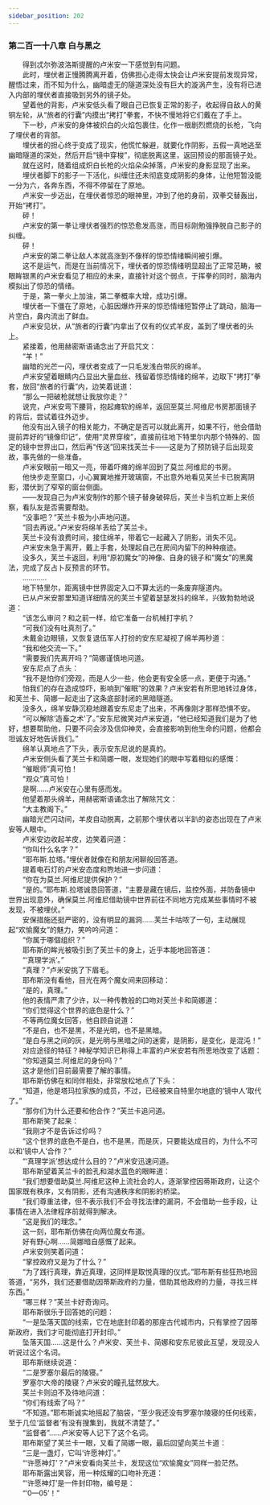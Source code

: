 ```yaml
---
sidebar_position: 202
---
```

### 第二百一十八章 白与黑之  


　　得到忒尔弥波洛斯提醒的卢米安一下感觉到有问题。  
　　此时，埋伏者正慢腾腾离开着，仿佛担心走得太快会让卢米安提前发现异常，醒悟过来，而不知为什么，幽暗虚无的隧道深处没有巨大的漩涡产生，没有将已进入内部的埋伏者直接吸到另外的镜子处。  
　　望着他的背影，卢米安低头看了眼自己已恢复正常的影子，收起得自敌人的黄铜左轮，从“旅者的行囊”内摸出“拷打”拳套，不快不慢地将它们戴在了手上。  
　　下一秒，卢米安的身体被炽白的火焰包裹住，化作一根剧烈燃烧的长枪，飞向了埋伏者的背部。  
　　埋伏者的担心终于变成了现实，他慌忙躲避，就要化作阴影，五假一真地逃至幽暗隧道的深处，然后开启“镜中穿梭”，彻底脱离这里，返回预设的那面镜子处。  
　　就在这时，随着组成炽白长枪的火焰朵朵掉落，卢米安的身影显现了出来。  
　　埋伏者脚下的影子一下活化，纠缠住还未彻底变成阴影的身体，让他短暂没能一分为六，各奔东西，不得不停留在了原地。  
　　卢米安一步迈出，在埋伏者惊恐的眼神里，冲到了他的身前，双拳交替轰出，开始“拷打”。  
　　砰！  
　　卢米安的第一拳让埋伏者强烈的惊恐愈发高涨，而目标刚勉强挣脱自己影子的纠缠。  
　　砰！  
　　卢米安的第二拳让敌人本就高涨到不像样的惊恐情绪瞬间被引爆。  
　　这不是运气，而是在当前情况下，埋伏者的惊恐情绪明显超出了正常范畴，被眼眸银黑的卢米安看见了相应的未来，直接针对这个弱点，于挥拳的同时，脑海内模拟出了惊恐的情绪。  
　　于是，第一拳火上加油，第二拳概率大增，成功引爆。  
　　埋伏者一下僵在了原地，心脏因爆炸开来的惊恐情绪短暂停止了跳动，脑海一片空白，鼻内流出了鲜血。  
　　卢米安见状，从“旅者的行囊”内拿出了仅有的仪式羊皮，盖到了埋伏者的头上。  
　　紧接着，他用赫密斯语诵念出了开启咒文：  
　　“羊！”  
　　幽暗的光芒一闪，埋伏者变成了一只毛发浅白带灰的绵羊。  
　　卢米安望着眼睛内凸显出大量血丝、残留着惊恐情绪的绵羊，边取下“拷打”拳套，放回“旅者的行囊”内，边笑着说道：  
　　“那么一把破枪就想让我放你走？”  
　　说完，卢米安弯下腰背，抱起瘫软的绵羊，返回至莫兰.阿维尼书房那面镜子的背后，尝试着往外迈步。  
　　他没有出入镜子的相关能力，不确定是否可以就此离开，如果不行，他会借助提前弄好的“镜像印记”，使用“灵界穿梭”，直接前往地下特里尔内那个特殊的、固定的镜中世界出口，然后再“传送”回来找芙兰卡——这是为了预防镜子后出现变故，事先做的一些准备。  
　　卢米安眼前一暗又一亮，带着吓瘫的绵羊回到了莫兰.阿维尼的书房。  
　　他快步走至窗口，小心翼翼地推开玻璃窗，不出意外地看见芙兰卡已脱离阴影，潜伏到了窄窄的窗台侧面。  
　　——发现自己为卢米安制作的那个镜子替身破碎后，芙兰卡当机立断上来侦察，看队友是否需要帮助。  
　　“没事吧？”芙兰卡极为小声地问道。  
　　“回去再说。”卢米安将绵羊丢给了芙兰卡。  
　　芙兰卡没有浪费时间，接住绵羊，带着它一起藏入了阴影，消失不见。  
　　卢米安未急于离开，戴上手套，处理起自己在房间内留下的种种痕迹。  
　　没多久，芙兰卡返回，利用“原初魔女”的神像、自身的镜子和“魔女”的黑魔法，完成了反占卜反预言的环节。  
　　…………  
　　地下特里尔，距离镜中世界固定入口不算太远的一条废弃隧道内。  
　　已从卢米安那里知道详细情况的芙兰卡望着瑟瑟发抖的绵羊，兴致勃勃地说道：  
　　“该怎么审问？和之前一样，给它准备一台机械打字机？  
　　“可我们没有吐真剂了。”  
　　未戴金边眼镜，又恢复退伍军人打扮的安东尼凝视了绵羊两秒道：  
　　“我和他交流一下。”  
　　“需要我们先离开吗？”简娜谨慎地问道。  
　　安东尼点了点头：  
　　“我不是怕你们旁观，而是人少一些，他会更有安全感一点，更便于沟通。”  
　　怕我们的存在造成惊吓，影响到“催眠”的效果？卢米安若有所思地转过身体，和芙兰卡、简娜一起走出了这条底部封闭的黑暗隧道。  
　　没多久，绵羊安静沉稳地跟着安东尼走了出来，不再像刚才那样恐惧不安。  
　　“可以解除‘造畜之术’了。”安东尼微笑对卢米安道，“他已经知道我们是为了他好，想要帮助他，只要不问会涉及信仰神灵，会直接影响到他生命的问题，他都会坦诚友好地告诉我们。”  
　　绵羊认真地点了下头，表示安东尼说的是真的。  
　　卢米安侧头看了芙兰卡和简娜一眼，发现她们的眼中写着相似的感慨：  
　　“催眠师”真可怕！  
　　“观众”真可怕！  
　　是啊……卢米安在心里有感而发。  
　　他望着那头绵羊，用赫密斯语诵念出了解除咒文：  
　　“大主教阁下。”  
　　幽暗光芒闪动间，羊皮自动脱离，之前那个埋伏者以半趴的姿态出现在了卢米安等人眼中。  
　　卢米安边收起羊皮，边笑着问道：  
　　“你叫什么名字？”  
　　“耶布斯.拉塔。”埋伏者就像在和朋友闲聊般回答道。  
　　提着电石灯的卢米安态度和煦地进一步问道：  
　　“你在为莫兰.阿维尼提供保护？”  
　　“是的。”耶布斯.拉塔诚恳回答道，“主要是藏在镜后，监控外面，并防备镜中世界出现意外，确保莫兰.阿维尼借助镜中世界前往不同地方完成某些事情时不被发现，不被埋伏。”  
　　安保措施还挺严密的，没有明显的漏洞……芙兰卡咕哝了一句，主动展现起“欢愉魔女”的魅力，笑吟吟问道：  
　　“你属于哪個组织？”  
　　耶布斯的眸光被吸引到了芙兰卡的身上，近乎本能地回答道：  
　　“‘真理学派’。”  
　　“真理？”卢米安挑了下眉毛。  
　　耶布斯没有看他，目光在两个魔女间来回移动：  
　　“是的，真理。”  
　　他的表情严肃了少许，以一种传教般的口吻对芙兰卡和简娜道：  
　　“你们觉得这个世界的底色是什么？”  
　　不等两位魔女回答，他自顾自说道：  
　　“不是白，也不是黑，不是光明，也不是黑暗。  
　　“是白与黑之间的灰，是光明与黑暗之间的迷雾，是阴影，是变化，是混沌！”  
　　对应途径的特征？神秘学知识已称得上丰富的卢米安若有所思地改变了话题：  
　　“你知道莫兰.阿维尼的身份吗？”  
　　这才是他们目前最需要了解的事情。  
　　耶布斯仿佛在和同伴相处，非常放松地点了下头：  
　　“知道，他是塔玛拉家族的成员，不过，已经被来自特里尔地底的‘镜中人’取代了。”  
　　“那你们为什么还要和他合作？”芙兰卡追问道。  
　　耶布斯笑了起来：  
　　“我刚才不是告诉过伱吗？  
　　“这个世界的底色不是白，也不是黑，而是灰，只要能达成目的，为什么不可以和‘镜中人’合作？”  
　　“‘真理学派’想达成什么目的？”卢米安迅速问道。  
　　耶布斯望着芙兰卡的脸孔和湖水蓝色的眼眸道：  
　　“我们想要借助莫兰.阿维尼这种上流社会的人，逐渐掌控因蒂斯政府，让这个国家既有秩序，又有阴影，还有沟通秩序和阴影的桥梁。  
　　“我们尊重法律，但不表示我们不会寻找法律的漏洞，不会借助一些手段，让事情在进入法律程序前就得到解决。  
　　“这是我们的理念。”  
　　这一刻，耶布斯仿佛在向两位魔女布道。  
　　好有野心啊……简娜暗自感慨了起来。  
　　卢米安则笑着问道：  
　　“掌控政府又是为了什么？”  
　　“为了践行真理，靠近真理，这同样是取悦真理的仪式。”耶布斯有些狂热地回答道，“另外，我们还要借助因蒂斯政府的力量，借助其他政府的力量，寻找三样东西。”  
　　“哪三样？”芙兰卡好奇询问。  
　　耶布斯很乐于回答她的问题：  
　　“一是坠落天国的线索，它在地底封印着的那座古代城市内，只有掌控了因蒂斯政府，我们才可能彻底打开封印。”  
　　坠落天国……这是什么？卢米安、芙兰卡、简娜和安东尼彼此互望，发现没人听说过这个名词。  
　　耶布斯继续说道：  
　　“二是罗塞尔最后的陵寝。”  
　　罗塞尔大帝的陵寝？卢米安的瞳孔猛然放大。  
　　芙兰卡则迫不及待地问道：  
　　“你们有线索了吗？”  
　　“不知道。”耶布斯诚实地摇起了脑袋，“至少我还没有罗塞尔陵寝的任何线索，至于几位‘监督者’有没有搜集到，我就不清楚了。”  
　　“监督者”……卢米安等人记下了这个名词。  
　　耶布斯望了芙兰卡一眼，又看了简娜一眼，最后回望向芙兰卡道：  
　　“三是一盏灯，它叫‘许愿神灯’。”  
　　“‘许愿神灯’？”卢米安看向芙兰卡，发现这位“欢愉魔女”同样一脸茫然。  
　　耶布斯露出笑容，用一种炫耀的口吻补充道：  
　　“‘许愿神灯’是一件封印物，编号是：  
　　“‘0—05’！”  
